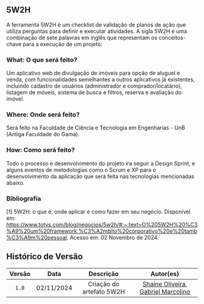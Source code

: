 ## 5W2H

A ferramenta 5W2H é um checklist de validação de planos de ação que utiliza perguntas para definir e executar atividades. A sigla 5W2H é uma combinação de sete palavras em inglês que representam os conceitos-chave para a execução de um projeto:

### What: O que será feito?

Um aplicativo web de divulgação de imóveis para opção de aluguel e venda, com funcionalidades semelhantes a outros aplicativos já existentes, incluindo cadastro de usuários (administrador e comprador/locatário), listagem de móveis, sistema de busca e filtros, reserva e avaliação do imóvel.

### Where: Onde será feito?

Será feito na Faculdade de Ciência e Tecnologia em Engenharias - UnB (Antiga Faculdade do Gama).

### How: Como será feito?

Todo o processo e desenvolvimento do projeto ira seguir a Design Sprint, e alguns eventos de metodologias como o Scrum e XP para o desenvolvimento da aplicação que será feita nas tecnologias mencionadas abaixo.


### Bibliografia

[1] 5W2H: o que é, onde aplicar e como fazer em seu negócio. Disponível em: https://www.totvs.com/blog/negocios/5w2h/#:~:text=O%205W2H%20%C3%A9%20um%20framework,%C3%A2mbito%20corporativo%20e%20tamb%C3%A9m%20pessoal. Acesso em: 02 Novembro de 2024.

## Histórico de Versão

| Versão |    Data    |      Descrição      |                                                                                              Autor(es)                                                                                               |
| :----: | :--------: | :-----------------: | :--------------------------------------------------------------------------------------------------------------------------------------------------------------------------------------------------: |
| `1.0`  | 02/11/2024 | Criação do artefato 5W2H | [Shaíne Oliveira](https://github.com/ShaineOliveira), [Gabriel Marcolino](https://github.com/GabrielMR360) |
